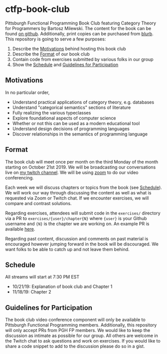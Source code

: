 # ctfp-book-club

Pittsburgh Functional Programming Book Club featuring Category Theory for
Programmers by Bartosz Milewski. The content for the book can be found [on github][book].
Additionally, print copies can be purchased from [blurb][print book].
This repository is going to serve a few purposes:

1. Describe the [Motivations](#motivations) behind hosting this book club
2. Describe the [Format](#format) of our book club
3. Contain code from exercises submitted by various folks in our group
4. Show the [Schedule](#schedule) and [Guidelines for Participation](#guidelines-for-participation)

## Motivations

In no particular order,

- Understand practical applications of category theory, e.g. databases
- Understand "categorical semantics" sections of literature
- Fully realizing the various typeclasses
- Explore foundational aspects of computer science
- Whether or not this can be used as a modern educational tool
- Understand design decisions of programming languages
- Discover relationships in the semantics of programming language

## Format

The book club will meet once per month on the third Monday of the month
starting on October 21st 2019. We will be broadcasting our conversations live
on [my twitch channel][twitch]. We will be using [zoom][zoom] to do our video
conferencing.

Each week we will discuss chapters or topics from the book (see
[Schedule](#schedule)). We will work our way through discussing the content as
well as what is requested via Zoom or Twitch chat. If we encounter exercises,
we will compare and contrast solutions.

Regarding exercises, attendees will submit code in the `exercises/` directory
via a PR to `exercises/{user}/chapter{N}` where `{user}` is your Github
username and `{N}` is the chapter we are working on. An example PR is available
[here][pr1].

Regarding past content, discussion and comments on past material is encouraged
however jumping forward in the book will be discouraged. We want folks to be
able to catch up and not leave them behind.

## Schedule

All streams will start at 7:30 PM EST

- 10/21/19: Explanation of book club and Chapter 1
- 11/18/19: Chapter 2

## Guidelines for Participation

The book club video conference component will only be available to Pittsburgh
Functional Programming members.  Additionally, this repository will only accept
PRs from PGH FP members. We would like to keep the discussion as intimate as
possible for our group. All others are welcome in the Twitch chat to ask
questions and work on exercises. If you would like to share a code snippet to
add to the discussion please do so in a gist.

<!-- Useful links below -->
[book]: https://github.com/hmemcpy/milewski-ctfp-pdf
[print book]: https://www.blurb.com/b/9621951-category-theory-for-programmers-new-edition-hardco
[twitch]: https://www.twitch.tv/chiroptical
[zoom]: https://zoom.us/
[pr1]: https://github.com/barrymoo/ctfp-book-club/pull/1
